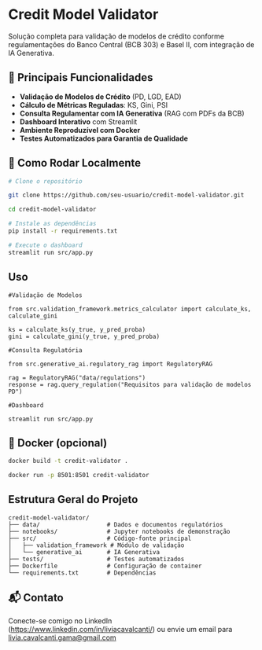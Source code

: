# Credit Model Validator

Solução completa para validação de modelos de crédito conforme regulamentações do Banco Central (BCB 303) e Basel II, com integração de IA Generativa.

## 🚀 Principais Funcionalidades

- **Validação de Modelos de Crédito** (PD, LGD, EAD)
- **Cálculo de Métricas Reguladas**: KS, Gini, PSI
- **Consulta Regulamentar com IA Generativa** (RAG com PDFs da BCB)
- **Dashboard Interativo** com Streamlit
- **Ambiente Reproduzível com Docker**
- **Testes Automatizados para Garantia de Qualidade**

## 🧪 Como Rodar Localmente

```bash
# Clone o repositório

git clone https://github.com/seu-usuario/credit-model-validator.git

cd credit-model-validator

# Instale as dependências
pip install -r requirements.txt

# Execute o dashboard
streamlit run src/app.py 
```

## Uso

```
#Validação de Modelos

from src.validation_framework.metrics_calculator import calculate_ks, calculate_gini

ks = calculate_ks(y_true, y_pred_proba)
gini = calculate_gini(y_true, y_pred_proba)

#Consulta Regulatória

from src.generative_ai.regulatory_rag import RegulatoryRAG

rag = RegulatoryRAG("data/regulations")
response = rag.query_regulation("Requisitos para validação de modelos PD")

#Dashboard

streamlit run src/app.py
```

## 🐳 Docker (opcional)

```bash
docker build -t credit-validator .

docker run -p 8501:8501 credit-validator
```

## Estrutura Geral do Projeto
```
credit-model-validator/
├── data/                   # Dados e documentos regulatórios
├── notebooks/              # Jupyter notebooks de demonstração
├── src/                    # Código-fonte principal
│   ├── validation_framework # Módulo de validação
│   └── generative_ai       # IA Generativa
├── tests/                  # Testes automatizados
├── Dockerfile              # Configuração de container
└── requirements.txt        # Dependências
```

## 📬 Contato

Conecte-se comigo no LinkedIn (https://www.linkedin.com/in/liviacavalcanti/) ou envie um email para livia.cavalcanti.gama@gmail.com

